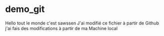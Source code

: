 # demo_git
Hello tout le monde c'est sawssen
J'ai modifié ce fichier à partir de Github
j'ai fais des modifications à partir de ma Machine local

